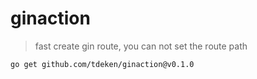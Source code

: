 # ginaction

> fast create gin route, you can not set the route path
 
``go get github.com/tdeken/ginaction@v0.1.0``
